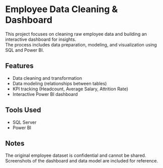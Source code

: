 # Employee Data Cleaning & Dashboard

This project focuses on cleaning raw employee data and building an interactive dashboard for insights.  
The process includes data preparation, modeling, and visualization using SQL and Power BI.

## Features
- Data cleaning and transformation
- Data modeling (relationships between tables)
- KPI tracking (Headcount, Average Salary, Attrition Rate)
- Interactive Power BI dashboard

## Tools Used
- SQL Server
- Power BI

## Notes
The original employee dataset is confidential and cannot be shared.  
Screenshots of the dashboard and data model are included for reference.
